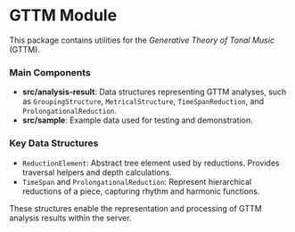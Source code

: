 # GTTM Module

This package contains utilities for the *Generative Theory of Tonal Music* (GTTM).

### Main Components
- **src/analysis-result**: Data structures representing GTTM analyses, such as `GroupingStructure`, `MetricalStructure`, `TimeSpanReduction`, and `ProlongationalReduction`.
- **src/sample**: Example data used for testing and demonstration.

### Key Data Structures
- `ReductionElement`: Abstract tree element used by reductions. Provides traversal helpers and depth calculations.
- `TimeSpan` and `ProlongationalReduction`: Represent hierarchical reductions of a piece, capturing rhythm and harmonic functions.

These structures enable the representation and processing of GTTM analysis results within the server.
